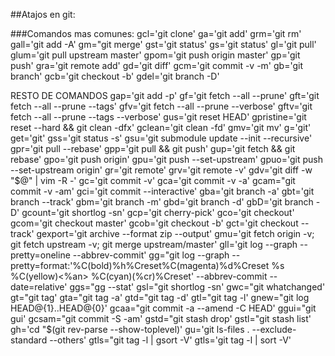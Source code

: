 ##Atajos en git:

###Comandos mas comunes:
gcl='git clone'
ga='git add'
grm='git rm'
gall='git add -A'
gm="git merge'
gst='git status'
gs='git status'
gl='git pull'
glum='git pull upstream master'
gpom='git push origin master'
gp='git push'
gra='git remote add'
gd='git diff'
gcm='git commit -v -m'
gb='git branch'
gcb='git checkout -b'
gdel='git branch -D'


RESTO DE COMANDOS
gap='git add -p'
gf='git fetch --all --prune'
gft='git fetch --all --prune --tags'
gfv='git fetch --all --prune --verbose'
gftv='git fetch --all --prune --tags --verbose'
gus='git reset HEAD'
gpristine='git reset --hard && git clean -dfx'
gclean='git clean -fd'
gmv='git mv'
g='git'
get='git'
gss='git status -s'
gsu='git submodule update --init --recursive'
gpr='git pull --rebase'
gpp='git pull && git push'
gup='git fetch && git rebase'
gpo='git push origin'
gpu='git push --set-upstream'
gpuo='git push --set-upstream origin'
gr='git remote'
grv='git remote -v'
gdv='git diff -w "$@" | vim -R -'
gc='git commit -v'
gca='git commit -v -a'
gcam="git commit -v -am'
gci='git commit --interactive'
gba='git branch -a'
gbt='git branch --track'
gbm='git branch -m'
gbd='git branch -d'
gbD='git branch -D'
gcount='git shortlog -sn'
gcp='git cherry-pick'
gco='git checkout'
gcom='git checkout master'
gcob='git checkout -b'
gct='git checkout --track'
gexport='git archive --format zip --output'
gmu='git fetch origin -v; git fetch upstream -v; git merge upstream/master'
gll='git log --graph --pretty=oneline --abbrev-commit'
gg="git log --graph --pretty=format:'%C(bold)%h%Creset%C(magenta)%d%Creset %s %C(yellow)<%an> %C(cyan)(%cr)%Creset' --abbrev-commit --date=relative'
ggs="gg --stat'
gsl="git shortlog -sn'
gwc="git whatchanged'
gt="git tag'
gta="git tag -a'
gtd="git tag -d'
gtl="git tag -l'
gnew="git log HEAD@{1}..HEAD@{0}'
gcaa="git commit -a --amend -C HEAD'
ggui="git gui'
gcsam="git commit -S -am'
gstd="git stash drop'
gstl="git stash list'
gh='cd "$(git rev-parse --show-toplevel)'
gu='git ls-files . --exclude-standard --others'
gtls="git tag -l | gsort -V'
gtls='git tag -l | sort -V'

